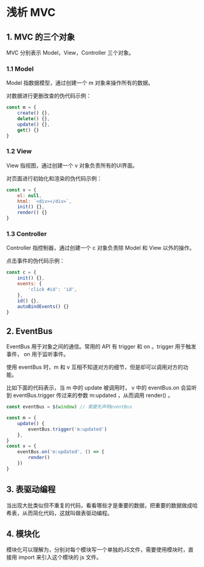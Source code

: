 # 浅析 MVC

## 1. MVC 的三个对象

MVC 分别表示 Model，View，Controller 三个对象。

### 1.1 Model

Model 指数据模型，通过创建一个 m 对象来操作所有的数据。

对数据进行更删改查的伪代码示例：

```javascript
const m = {
    create() {},
    delete() {},
    update() {},
    get() {}
}
```

### 1.2 View

View 指视图，通过创建一个 v 对象负责所有的UI界面。

对页面进行初始化和渲染的伪代码示例：

```javascript
const v = {
    el: null,
    html: `<div></div>`,
    init() {},
    render() {}
}
```

### 1.3 Controller

Controller 指控制器，通过创建一个 c 对象负责除 Model 和 View 以外的操作。

点击事件的伪代码示例：

```javascript
const c = {
    init() {},
    events: {
        'click #id': 'id',
    },
    id() {},
    autoBindEvents() {}
}
```

## 2. EventBus

EventBus 用于对象之间的通信。常用的 API 有 trigger 和 on 。trigger 用于触发事件， on 用于监听事件。

使用 eventBus 时，m 和 v 互相不知道对方的细节，但是却可以调用对方的功能。

比如下面的代码表示，当 m 中的 update 被调用时， v 中的 eventBus.on 会监听到 eventBus.trigger 传过来的参数 m:updated ，从而调用 render() 。

```javascript
const eventBus = $(window) // 需要先声明eventBus

const m = {
    update() {
        eventBus.trigger('m:updated')
    },
}
const v = {
    eventBus.on('m:updated', () => {
        render()
    })
}
```

## 3. 表驱动编程

当出现大批类似但不重复的代码，看看哪些才是重要的数据，把重要的数据做成哈希表，从而简化代码，这就叫做表驱动编程。

## 4. 模块化

模块化可以理解为，分别对每个模块写一个单独的JS文件，需要使用模块时，直接用 import 来引入这个模块的 js 文件。

